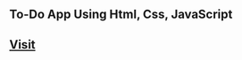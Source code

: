 <h2>To-Do App Using Html, Css, JavaScript</h2>
<h2><a href='https://to-do-list-gules-three-84.vercel.app/' target='blank'>Visit</a></h2>
